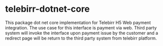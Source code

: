# telebirr-dotnet-core
This package dot net core implementation for Telebirr H5 Web payment integration. The use case for this interface is payment via web. Third party system will invoke the interface upon payment issue by the customer and a redirect page will be return to the third party system from telebirr platform.
